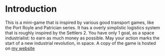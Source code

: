 # Introduction

This is a mini-game that is inspired by various good transport games, like the Port Royle and Patrician series. It has a overly simplistic logistics system that is roughly inspired by the Settlers 2. You have only 1 goal, as a space industrialist: to earn as much money as possible. May your action marks the start of a new industrial revolution, in space. A copy of the game is hosted on [my website][0]

[0]: https://achankf.github.io/space-industrialist/
